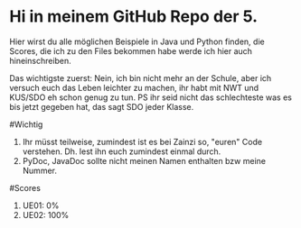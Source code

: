 # Hi in meinem GitHub Repo der 5.

Hier wirst du alle möglichen Beispiele in Java und Python finden, die Scores, die ich zu den Files bekommen habe werde ich hier auch hineinschreiben.

Das wichtigste zuerst: Nein, ich bin nicht mehr an der Schule, aber ich versuch euch das Leben leichter zu machen, ihr habt mit NWT und KUS/SDO eh schon genug zu tun. PS ihr seid nicht das schlechteste was es bis jetzt gegeben hat, das sagt SDO jeder Klasse.

#Wichtig 
1. Ihr müsst teilweise, zumindest ist es bei Zainzi so, "euren" Code verstehen. Dh. lest ihn euch zumindest einmal durch. 
2. PyDoc, JavaDoc sollte nicht meinen Namen enthalten bzw meine Nummer.

#Scores
1. UE01: 0%
2. UE02: 100%